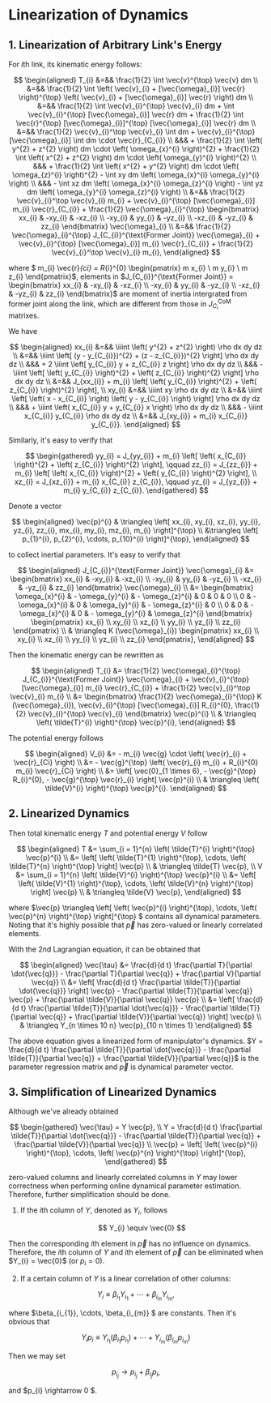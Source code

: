 <!--
 * @Author: CTC 2801320287@qq.com
 * @Date: 2024-05-20 15:14:31
 * @LastEditors: CTC 2801320287@qq.com
 * @LastEditTime: 2024-06-01 16:01:40
 * @Description: 
 * 
 * Copyright (c) 2024 by ${git_name_email}, All Rights Reserved. 
-->
# Linearization of Dynamics

## 1. Linearization of Arbitrary Link's Energy

For $i$th link, its kinematic energy follows:

$$
\begin{aligned}
    T_{i} &=&& \frac{1}{2} \int \vec{v}^{\top} \vec{v} dm \\
    &=&& \frac{1}{2} \int \left( \vec{v}_{i} + [\vec{\omega}_{i}] \vec{r} \right)^{\top} \left( \vec{v}_{i} + [\vec{\omega}_{i}] \vec{r} \right) dm \\
    &=&& \frac{1}{2} \int \vec{v}_{i}^{\top} \vec{v}_{i} dm + \int \vec{v}_{i}^{\top} [\vec{\omega}_{i}] \vec{r} dm + \frac{1}{2} \int \vec{r}^{\top} [\vec{\omega}_{i}]^{\top} [\vec{\omega}_{i}] \vec{r} dm \\
    &=&& \frac{1}{2} \vec{v}_{i}^\top \vec{v}_{i} \int dm + \vec{v}_{i}^{\top} [\vec{\omega}_{i}] \int dm \cdot \vec{r}_{C_{i}} \\
    &&& + \frac{1}{2} \int \left( y^{2} + z^{2} \right) dm \cdot \left( \omega_{x}^{i} \right)^{2} + \frac{1}{2} \int \left( x^{2} + z^{2} \right) dm \cdot \left( \omega_{y}^{i} \right)^{2} \\
    &&& + \frac{1}{2} \int \left( x^{2} + y^{2} \right) dm \cdot \left( \omega_{z}^{i} \right)^{2} - \int xy dm \left( \omega_{x}^{i} \omega_{y}^{i} \right) \\
    &&& - \int xz dm \left( \omega_{x}^{i} \omega_{z}^{i} \right) - \int yz dm \left( \omega_{y}^{i} \omega_{z}^{i} \right) \\
    &=&& \frac{1}{2} \vec{v}_{i}^\top \vec{v}_{i} m_{i} + \vec{v}_{i}^{\top} [\vec{\omega}_{i}] m_{i} \vec{r}_{C_{i}} + \frac{1}{2} \vec{\omega}_{i}^{\top} \begin{bmatrix}
        xx_{i} & -xy_{i} & -xz_{i} \\
        -xy_{i} & yy_{i} & -yz_{i} \\
        -xz_{i} & -yz_{i} & zz_{i}
    \end{bmatrix} \vec{\omega}_{i} \\
    &=&& \frac{1}{2} \vec{\omega}_{i}^{\top} J_{C_{i}}^{\text{Former Joint}} \vec{\omega}_{i} + \vec{v}_{i}^{\top} [\vec{\omega}_{i}] m_{i} \vec{r}_{C_{i}} + \frac{1}{2} \vec{v}_{i}^\top \vec{v}_{i} m_{i},
\end{aligned}
$$

where $
m_{i} \vec{r}_{ci} = R_{i}^{0} \begin{pmatrix}
    m x_{i} \\ m y_{i} \\ m z_{i}
\end{pmatrix}$, elements in $J_{C_{i}}^{\text{Former Joint}} = \begin{bmatrix}
    xx_{i} & -xy_{i} & -xz_{i} \\
    -xy_{i} & yy_{i} & -yz_{i} \\
    -xz_{i} & -yz_{i} & zz_{i}
\end{bmatrix}$ are moment of inertia intergrated from former joint along the link, which are different from those in $J_{C_{i}}^{\text{CoM}}$ matrixes.

We have

$$
\begin{aligned}
    xx_{i} &=&& \iiint \left( y^{2} + z^{2} \right) \rho dx dy dz \\
    &=&& \iiint \left[ (y - y_{C_{i}})^{2} + (z - z_{C_{i}})^{2} \right] \rho dx dy dz \\
    &&& + 2 \iiint \left[ y_{C_{i}} y + z_{C_{i}} z \right] \rho dx dy dz \\
    &&& - \iiint \left[ \left( y_{C_{i}} \right)^{2} + \left( z_{C_{i}} \right)^{2} \right] \rho dx dy dz \\
    &=&& J_{xx_{i}} + m_{i} \left[ \left( y_{C_{i}} \right)^{2} + \left( z_{C_{i}} \right)^{2} \right], \\
    xy_{i} &=&& \iiint xy \rho dx dy dz \\
    &=&& \iiint \left[ \left( x - x_{C_{i}} \right) \left( y - y_{C_{i}} \right) \right] \rho dx dy dz \\
    &&& + \iiint \left( x_{C_{i}} y + y_{C_{i}} x \right) \rho dx dy dz \\
    &&& - \iiint x_{C_{i}} y_{C_{i}} \rho dx dy dz \\
    &=&& J_{xy_{i}} + m_{i} x_{C_{i}} y_{C_{i}}.
\end{aligned}
$$

Similarly, it's easy to verify that

$$
\begin{gathered}
    yy_{i} = J_{yy_{i}} + m_{i} \left[ \left( x_{C_{i}} \right)^{2} + \left( z_{C_{i}} \right)^{2} \right], \qquad
    zz_{i} = J_{zz_{i}} + m_{i} \left[ \left( x_{C_{i}} \right)^{2} + \left( y_{C_{i}} \right)^{2} \right], \\
    xz_{i} = J_{xz_{i}} + m_{i} x_{C_{i}} z_{C_{i}}, \qquad
    yz_{i} = J_{yz_{i}} + m_{i} y_{C_{i}} z_{C_{i}}.
\end{gathered}
$$

Denote a vector

$$
\begin{aligned}
    \vec{p}^{i} & \triangleq \left[ xx_{i}, xy_{i}, xz_{i}, yy_{i}, yz_{i}, zz_{i}, mx_{i}, my_{i}, mz_{i}, m_{i} \right]^{\top} \\
    &\triangleq \left[ p_{1}^{i}, p_{2}^{i}, \cdots, p_{10}^{i} \right]^{\top},
\end{aligned}
$$

to collect inertial parameters. It's easy to verify that

$$
\begin{aligned}
    J_{C_{i}}^{\text{Former Joint}} \vec{\omega}_{i}
    &= \begin{bmatrix}
        xx_{i} & -xy_{i} & -xz_{i} \\
        -xy_{i} & yy_{i} & -yz_{i} \\
        -xz_{i} & -yz_{i} & zz_{i}
    \end{bmatrix} \vec{\omega}_{i} \\
    &= \begin{bmatrix}
        \omega_{x}^{i} & - \omega_{y}^{i} & - \omega_{z}^{i} & 0 & 0 & 0 \\
        0 & - \omega_{x}^{i} & 0 & \omega_{y}^{i} & - \omega_{z}^{i} & 0 \\
        0 & 0 & - \omega_{x}^{i} & 0 & - \omega_{y}^{i} & \omega_{z}^{i}
    \end{bmatrix} \begin{pmatrix}
        xx_{i} \\ xy_{i} \\ xz_{i} \\ yy_{i} \\ yz_{i} \\ zz_{i}
    \end{pmatrix} \\
    & \triangleq K (\vec{\omega}_{i}) \begin{pmatrix}
        xx_{i} \\ xy_{i} \\ xz_{i} \\ yy_{i} \\ yz_{i} \\ zz_{i}
    \end{pmatrix},
\end{aligned}
$$

Then the kinematic energy can be rewritten as

$$
\begin{aligned}
    T_{i} &= \frac{1}{2} \vec{\omega}_{i}^{\top} J_{C_{i}}^{\text{Former Joint}} \vec{\omega}_{i} + \vec{v}_{i}^{\top} [\vec{\omega}_{i}] m_{i} \vec{r}_{C_{i}} + \frac{1}{2} \vec{v}_{i}^\top \vec{v}_{i} m_{i} \\
    &= \begin{bmatrix}
        \frac{1}{2} \vec{\omega}_{i}^{\top} K (\vec{\omega}_{i}), \vec{v}_{i}^{\top} [\vec{\omega}_{i}] R_{i}^{0}, \frac{1}{2} \vec{v}_{i}^{\top} \vec{v}_{i}
    \end{bmatrix} \vec{p}^{i} \\
    & \triangleq \left( \tilde{T}^{i} \right)^{\top} \vec{p}^{i},
\end{aligned}
$$

The potential energy follows

$$
\begin{aligned}
    V_{i} &= - m_{i} \vec{g} \cdot \left( \vec{r}_{i} + \vec{r}_{Ci} \right) \\
    &= - \vec{g}^{\top} \left( \vec{r}_{i} m_{i} + R_{i}^{0} m_{i} \vec{r}_{Ci} \right) \\
    &= \left[ \vec{0}_{1 \times 6}, - \vec{g}^{\top} R_{i}^{0}, - \vec{g}^{\top} \vec{r}_{i} \right] \vec{p}^{i} \\
    & \triangleq \left( \tilde{V}^{i} \right)^{\top} \vec{p}^{i}.
\end{aligned}
$$

## 2. Linearized Dynamics

Then total kinematic energy $T$ and potential energy $V$ follow

$$
\begin{aligned}
    T &= \sum_{i = 1}^{n} \left( \tilde{T}^{i} \right)^{\top} \vec{p}^{i} \\
    &= \left[ \left( \tilde{T}^{1} \right)^{\top}, \cdots, \left( \tilde{T}^{n} \right)^{\top} \right] \vec{p} \\
    & \triangleq \tilde{T} \vec{p}, \\
    V &= \sum_{i = 1}^{n} \left( \tilde{V}^{i} \right)^{\top} \vec{p}^{i} \\
    &= \left[ \left( \tilde{V}^{1} \right)^{\top}, \cdots, \left( \tilde{V}^{n} \right)^{\top} \right] \vec{p} \\
    & \triangleq \tilde{V} \vec{p},
\end{aligned}
$$

where $\vec{p} \triangleq \left[ \left( \vec{p}^{i} \right)^{\top}, \cdots, \left( \vec{p}^{n} \right)^{\top} \right]^{\top} $ contains all dynamical parameters. Noting that it's highly possible that $\vec{p}$ has zero-valued or linearly correlated elements.

With the 2nd Lagrangian equation, it can be obtained that

$$
\begin{aligned}
    \vec{\tau} &= \frac{d}{d t} \frac{\partial T}{\partial \dot{\vec{q}}} - \frac{\partial T}{\partial \vec{q}} + \frac{\partial V}{\partial \vec{q}} \\
    &= \left[ \frac{d}{d t} \frac{\partial \tilde{T}}{\partial \dot{\vec{q}}} \right] \vec{p} - \frac{\partial \tilde{T}}{\partial \vec{q}} \vec{p} + \frac{\partial \tilde{V}}{\partial \vec{q}} \vec{p} \\
    &= \left[ \frac{d}{d t} \frac{\partial \tilde{T}}{\partial \dot{\vec{q}}} - \frac{\partial \tilde{T}}{\partial \vec{q}} + \frac{\partial \tilde{V}}{\partial \vec{q}} \right] \vec{p} \\
    & \triangleq Y_{n \times 10 n} \vec{p}_{10 n \times 1}
\end{aligned}
$$

The above equation gives a linearized form of manipulator's dynamics. $Y = \frac{d}{d t} \frac{\partial \tilde{T}}{\partial \dot{\vec{q}}} - \frac{\partial \tilde{T}}{\partial \vec{q}} + \frac{\partial \tilde{V}}{\partial \vec{q}}$ is the parameter regression matrix and $\vec{p}$ is dynamical parameter vector.

## 3. Simplification of Linearized Dynamics

Although we've already obtained

$$
\begin{gathered}
    \vec{\tau} = Y \vec{p}, \\
    Y = \frac{d}{d t} \frac{\partial \tilde{T}}{\partial \dot{\vec{q}}} - \frac{\partial \tilde{T}}{\partial \vec{q}} + \frac{\partial \tilde{V}}{\partial \vec{q}} \\
    \vec{p} = \left[ \left( \vec{p}^{i} \right)^{\top}, \cdots, \left( \vec{p}^{n} \right)^{\top} \right]^{\top},
\end{gathered}
$$

zero-valued columns and linearly correlated columns in $Y$ may lower correctness when performing online dynamical parameter estimation. Therefore, further simplification should be done.

1. If the $i$th column of $Y$, denoted as $Y_{i}$, follows

   $$
   Y_{i} \equiv \vec{0}
   $$

Then the corresponding $i$th element in $\vec{p}$ has no influence on dynamics. Therefore, the $i$th column of $Y$ and $i$th element of $\vec{p}$ can be eliminated when $Y_{i} = \vec{0}$ (or $p_{i} = 0$).

2. If a certain column of $Y$ is a linear correlation of other columns:

$$
Y_{i} \equiv \beta_{i_{1}} Y_{i_{1}} + \cdots + \beta_{i_{m}} Y_{i_{m}},
$$

where $\beta_{i_{1}}, \cdots, \beta_{i_{m}} $ are constants. Then it's obvious that

$$
Y_{i} p_{i} \equiv Y_{i_{1}} \left( \beta_{i_{1}} p_{i_{1}} \right) + \cdots + Y_{i_{m}} \left( \beta_{i_{m}} p_{i_{m}} \right)
$$

Then we may set

$$
p_{i_{j}} \rightarrow p_{i_{j}} + \beta_{i_{j}} p_{i},
$$

and $p_{i} \rightarrow 0 $.
